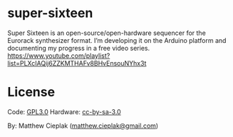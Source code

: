 # super-sixteen
Super Sixteen is an open-source/open-hardware sequencer for the Eurorack synthesizer format. I’m developing it on the Arduino platform and documenting my progress in a free video series.
https://www.youtube.com/playlist?list=PLXcIAQij6ZZKMTHAFv8BHvEnsouNYhx3t


# License
Code: [GPL3.0](https://www.gnu.org/licenses/gpl-3.0.en.html)
Hardware: [cc-by-sa-3.0](https://creativecommons.org/licenses/by-sa/3.0/deed.en)

By: Matthew Cieplak (matthew.cieplak@gmail.com)
